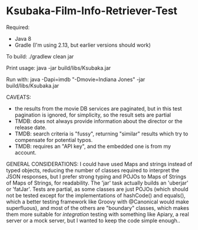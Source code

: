 # Ksubaka-Film-Info-Retriever-Test

Required:
- Java 8
- Gradle (I'm using 2.13, but earlier versions should work)

To build:
./gradlew clean jar

Print usage:
java -jar build/libs/Ksubaka.jar

Run with:
java -Dapi=imdb "-Dmovie=Indiana Jones" -jar build/libs/Ksubaka.jar

CAVEATS:
- the results from the movie DB services are paginated, but in this test pagination is ignored, for simplicity, so the result sets are partial
- TMDB: does not always provide information about the director or the release date.
- TMDB: search criteria is "fussy", returning "similar" results which try to compensate for potential typos.
- TMDB: requires an "API key", and the embedded one is from my account.

GENERAL CONSIDERATIONS:
I could have used Maps and strings instead of typed objects, reducing the number of classes required to interpret the JSON responses, but I prefer strong typing and POJOs to Maps of Strings of Maps of Strings, for readability.
The 'jar' task actually builds an 'uberjar' or 'fatJar'.
Tests are partial, as some classes are just POJOs (which should not be tested except for the implementations of hashCode() and equals(), which a better testing framework like Groovy with @Canonical would make superfluous), and most of the others are "boundary" classes, which makes them more suitable for *integration* testing with something like Apiary, a real server or a mock server, but I wanted to keep the code simple enough..
